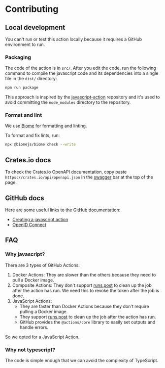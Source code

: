 # Contributing

## Local development

You can't run or test this action locally because it requires a GitHub environment to run.

### Packaging

The code of the action is in `src/`.
After you edit the code, run the following command to
compile the javascript code and its dependencies into a single file in the `dist/` directory:

```bash
npm run package
```

This approach is inspired by the [javascript-action](https://github.com/actions/javascript-action)
repository and it's used to avoid committing the `node_modules` directory to the repository.

### Format and lint

We use [Biome](https://biomejs.dev/) for formatting and linting.

To format and fix lints, run:

```bash
npx @biomejs/biome check --write
```

## Crates.io docs

To check the Crates.io OpenAPI documentation,
copy paste `https://crates.io/api/openapi.json`
in the [swagger](https://petstore.swagger.io/) bar at the top of the page.

## GitHub docs

Here are some useful links to the GitHub documentation:
- [Creating a javascript action](https://docs.github.com/en/actions/sharing-automations/creating-actions/creating-a-javascript-action)
- [OpenID Connect](https://docs.github.com/en/actions/security-for-github-actions/security-hardening-your-deployments/about-security-hardening-with-openid-connect)

## FAQ

### Why javascript?

There are 3 types of GitHub Actions:

1. Docker Actions: They are slower than the others because they need to pull a Docker image.
2. Composite Actions: They don't support [runs.post] to clean up the job after the action has run.
   We need this to revoke the token after the job is done.
3. JavaScript Actions:
   - They are faster than Docker Actions because they don't require pulling a Docker image.
   - They support [runs.post] to clean up the job after the action has run.
   - GitHub provides the `@actions/core` library to easily set outputs and handle errors.

So we opted for a JavaScript Action.

[runs.post]: https://docs.github.com/en/actions/sharing-automations/creating-actions/metadata-syntax-for-github-actions#runspost

### Why not typescript?

The code is simple enough that we can avoid the complexity of TypeScript.
